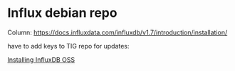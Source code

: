 # Influx debian repo

Column: https://docs.influxdata.com/influxdb/v1.7/introduction/installation/

have to add keys to TIG repo for updates: 

[Installing InfluxDB OSS](https://docs.influxdata.com/influxdb/v1.7/introduction/installation/)
